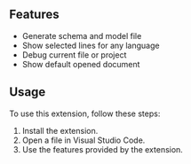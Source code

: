 ## Features

-   Generate schema and model file
-   Show selected lines for any language
-   Debug current file or project
-   Show default opened document

## Usage

To use this extension, follow these steps:

1. Install the extension.
2. Open a file in Visual Studio Code.
3. Use the features provided by the extension.
